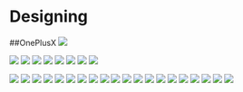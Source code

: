 # Designing
##OnePlusX
![](OnePlusX.jpg)

![](DellXPS15Top.jpg)
![](HpSpectre13-2016.png)
![](HpSpectre13-Top-2016-1.jpg)
![](IndianFlag.jpg)
![](Mamma-Daddy-2.jpg)
![](Mamma-Daddy-6.jpg)
![](Mysite2.jpg)
![](Olympic.jpg)

![](Venish-1.jpg)
![](VenishAvatar-4.jpg)
![](VenishAvatar-5.png)
![](VenishLogo.jpg)
![](VenishLogo1.jpg)
![](VenishLogo11.jpg)
![](VenishLogo2.png)
![](VenishLogo3.png)
![](VenishLogo4.png)
![](VenishLogo5.png)
![](VenishPatel-3.png)
![](VenishPatel-4.png)
![](VenishPatel-5.jpg)
![](W_Material_logo.jpg)
![](W_Material_logo3.jpg)
![](W_Material_logo4.jpg)
![](W_round_logo1.jpg)
![](Wanice_website.jpg)
![](Wanice_website.png)
![](Watch.jpg	)
